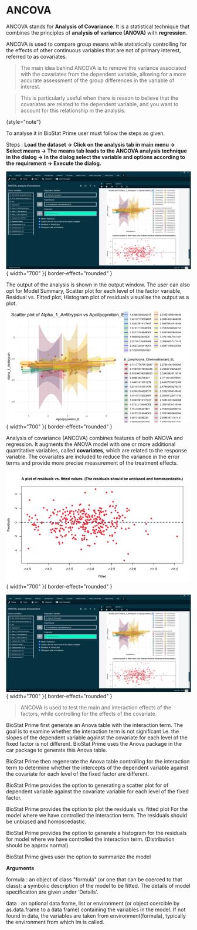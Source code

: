# ANCOVA

ANCOVA stands for __Analysis of Covariance__. It is a statistical technique that combines the principles of __analysis of variance (ANOVA)__ with __regression__. 

ANCOVA is used to compare group means while statistically controlling for the effects of other continuous variables that are not of primary interest, referred to as covariates. 

>The main idea behind ANCOVA is to remove the variance associated with the covariates from the dependent variable, allowing for a more accurate assessment of the group differences in the variable of interest. 

>This is particularly useful when there is reason to believe that the covariates are related to the dependent variable, and you want to account for this relationship in the analysis.
>
{style="note"}

To analyse it in BioStat Prime user must follow the steps as given.

Steps
: __Load the dataset -> Click on the analysis tab in main menu -> Select means -> The means tab leads to the ANCOVA analysis technique in the dialog -> In the dialog select the variable and options according to the requirement -> Execute the dialog.__

![ANCOVA](screenshots/ANCOVA.png){ width="700" }{ border-effect="rounded" }

The output of the analysis is shown in the output window. The user can also opt for Model Summary, Scatter plot for each level of the factor variable, Residual vs. Fitted plot, Histogram plot of residuals visualise the output as a plot.

![ANCOVA2](screenshots/ANCOVA2.png){ width="700" }{ border-effect="rounded" }

Analysis of covariance (ANCOVA) combines features of both ANOVA and regression. It augments the ANOVA model with one or more additional quantitative variables, called __covariates__, which are related to the response variable. The covariates are included to reduce the variance in the error terms and provide more precise measurement of the treatment effects.

![ANCOVA3](screenshots/ANCOVA3.png){ width="700" }{ border-effect="rounded" }

![ANCOVA4](screenshots/ANCOVA.png){ width="700" }{ border-effect="rounded" }


>ANCOVA is used to test the main and interaction effects of the factors, while controlling for the effects of the covariate.

BioStat Prime first generate an Anova table with the interaction term. The goal is to examine whether the interaction term is not significant i.e. the slopes of the dependent variable against the covariate for each level of the fixed factor is not different. BioStat Prime uses the Anova package in the car package to generate this Anova table.

BioStat Prime then regenerate the Anova table controlling for the interaction term to determine whether the intercepts of the dependent variable against the covariate for each level of the fixed factor are different.

BioStat Prime provides the option to generating a scatter plot for of dependent variable against the covariate variable for each level of the fixed factor.

BioStat Prime provides the option to plot the residuals vs. fitted plot For the model where we have controlled the interaction term. The residuals should be unbiased and homoscedastic.

BioStat Prime provides the option to generate a histogram for the residuals for model where we have controlled the interaction term. (Distribution should be approx normal).

BioStat Prime gives user the option to summarize the model

__Arguments__

formula
: an object of class "formula" (or one that can be coerced to that class): a symbolic description of the model to be fitted. The details of model specification are given under ‘Details’.

data
: an optional data frame, list or environment (or object coercible by as.data.frame to a data frame) containing the variables in the model. If not found in data, the variables are taken from environment(formula), typically the environment from which lm is called.